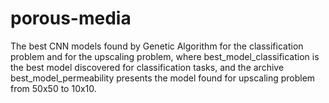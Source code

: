 # porous-media
The best CNN models found by Genetic Algorithm for the classification problem and for the upscaling problem, where best_model_classification is the
best model discovered for classification tasks, and the archive best_model_permeability presents the model found for upscaling problem from 50x50 to 10x10.
